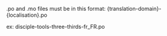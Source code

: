 .po and .mo files must be in this format:
{translation-domain}-{localisation}.po

ex:
disciple-tools-three-thirds-fr_FR.po
